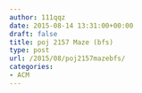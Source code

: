 ```yaml
---
author: 111qqz
date: 2015-08-14 13:31:00+00:00
draft: false
title: poj 2157 Maze (bfs)
type: post
url: /2015/08/poj2157mazebfs/
categories:
- ACM
---
```


